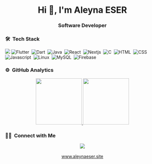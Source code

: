 <h1 align="center">Hi 👋, I'm Aleyna ESER</h1>
<h3 align="center">Software Developer</h3>

### 🛠 &nbsp;Tech Stack

<a href="https://hits.seeyoufarm.com"><img src="https://hits.seeyoufarm.com/api/count/incr/badge.svg?url=https%3A%2F%2Fgithub.com%2FAleynaesr&count_bg=%23151515&title_bg=%23FF7BD4&icon=flutter.svg&icon_color=%2302D8FF&title=hits&edge_flat=false"/></a>
![Flutter](https://img.shields.io/badge/-Flutter-05122A?style=flat&logo=flutter)&nbsp;
![Dart](https://img.shields.io/badge/-Dart-05122A?style=flat&logo=dart)&nbsp;
![Java](https://img.shields.io/badge/-Java-05122A?style=flat&logo=java)&nbsp;
![React](https://img.shields.io/badge/-React-05122A?style=flat&logo=react)&nbsp;
![Nextjs](https://img.shields.io/badge/-Nextjs-05122A?style=flat&logo=nextjs)&nbsp;
![C](https://img.shields.io/badge/-C-05122A?style=flat&logo=c)&nbsp;
![HTML](https://img.shields.io/badge/-HTML-05122A?style=flat&logo=HTML)&nbsp;
![CSS](https://img.shields.io/badge/-CSS-05122A?style=flat&logo=css)&nbsp;
![Javascript](https://img.shields.io/badge/-Javascript-05122A?style=flat&logo=javascript)&nbsp;
![Linux](https://img.shields.io/badge/-GNU/Linux-05122A?style=flat&logo=linux)&nbsp;
![MySQL](https://img.shields.io/badge/-MySQL-05122A?style=flat&logo=mysql)&nbsp;
![Firebase](https://img.shields.io/badge/-Firebase-05122A?style=flat&logo=Firebase)&nbsp;


### ⚙️ &nbsp;GitHub Analytics

<p align="center">
<a href="https://github.com/aleynaesr">
<img height="150em" src="https://github-readme-stats.vercel.app/api/top-langs/?username=aleynaesr&layout=compact&theme=dracula"/>
<img height="150em" src="https://github-readme-stats.vercel.app/api?username=aleynaesr&show_icons=true&theme=dracula&include_all_commits=true&count_private=true"/>
</a>
</p>


### 🤝🏻 &nbsp;Connect with Me

<p align="center">
<a href="https://www.linkedin.com/in/aleyna-eser-818043185/"><img src="https://img.shields.io/badge/linkedin-0077B5.svg?style=for-the-badge&logo=linkedin&logoColor=white"/></a>
 </br> </br>
<a href="https://www.aleynaeser.tech"> www.aleynaeser.site </a>
